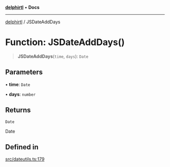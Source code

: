 [**delphirtl**](../README.md) • **Docs**

***

[delphirtl](../globals.md) / JSDateAddDays

# Function: JSDateAddDays()

> **JSDateAddDays**(`time`, `days`): `Date`

## Parameters

• **time**: `Date`

• **days**: `number`

## Returns

`Date`

Date

## Defined in

[src/dateutils.ts:179](https://github.com/chuacw/delphirtl/blob/bc4432dcf21a33f3ebefbf5c563e6faef4faa2a1/src/dateutils.ts#L179)
